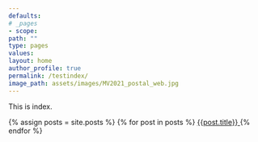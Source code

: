 ```yaml
---
defaults:
# _pages
- scope:
path: ""
type: pages
values:
layout: home
author_profile: true
permalink: /testindex/
image_path: assets/images/MV2021_postal_web.jpg
---
```

This is index.

{% assign posts = site.posts %}
{% for post in posts %}
	<a class="post-link" href="{{ post.url | prepend: site.baseurl }}">
		{{post.title}}
	</a>
{% endfor %}

